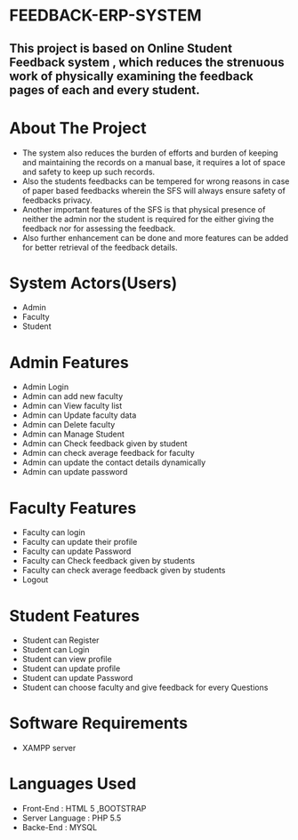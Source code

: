 # FEEDBACK-ERP-SYSTEM
## This project is based on Online Student Feedback system , which reduces the strenuous work of physically examining the feedback pages of each and every student.

# About The Project
* The system also reduces the burden of efforts and burden of keeping and maintaining the records on a manual base, it requires a lot of space and safety to keep up such records.
* Also the students feedbacks can be tempered for wrong reasons in case of paper based feedbacks wherein the SFS will always ensure safety of feedbacks privacy.
* Another important features of the SFS is that physical presence of neither the admin nor the student is required for the either giving the feedback nor for assessing the feedback.
* Also further enhancement can be done and more features can be added for better retrieval of the feedback details.

# System Actors(Users) <br>
* Admin <br>
* Faculty <br>
* Student <br>

# Admin Features
* Admin Login <br>
* Admin can add new faculty <br>
* Admin can View faculty list <br>
* Admin can Update faculty data <br>
* Admin can Delete faculty <br>
* Admin can Manage Student <br>
* Admin can Check feedback given by student <br>
* Admin can check average feedback for faculty <br>
* Admin can update the contact details dynamically <br>
* Admin can update password <br>

# Faculty Features
* Faculty can login <br>
* Faculty can update their profile <br>
* Faculty can update Password <br>
* Faculty can Check feedback given by students <br>
* Faculty can check average feedback given by students <br>
* Logout <br>

# Student Features
* Student can Register <br>
* Student can Login <br>
* Student can view profile <br>
* Student can update profile <br>
* Student can update Password <br>
* Student can choose faculty and give feedback for every Questions <br>

# Software Requirements <br>
* XAMPP server <br>
  
# Languages Used <br>
* Front-End : HTML 5 ,BOOTSTRAP <br>
* Server Language : PHP 5.5 <br>
* Backe-End : MYSQL<br>
